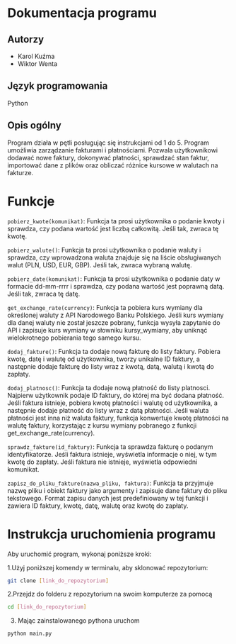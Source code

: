 # Dokumentacja programu

## Autorzy
- Karol Kuźma
- Wiktor Wenta

## Język programowania
Python

## Opis ogólny
Program działa w pętli posługując się instrukcjami od 1 do 5. Program umożliwia zarządzanie fakturami i płatnościami. Pozwala użytkownikowi dodawać nowe faktury, dokonywać płatności, sprawdzać stan faktur, importować dane z plików oraz obliczać różnice kursowe w walutach na fakturze.

# Funkcje

`pobierz_kwote(komunikat)`: Funkcja ta prosi użytkownika o podanie kwoty i sprawdza, czy podana wartość jest liczbą całkowitą. Jeśli tak, zwraca tę kwotę.

`pobierz_walute()`: Funkcja ta prosi użytkownika o podanie waluty i sprawdza, czy wprowadzona waluta znajduje się na liście obsługiwanych walut (PLN, USD, EUR, GBP). Jeśli tak, zwraca wybraną walutę.

`pobierz_date(komunikat)`: Funkcja ta prosi użytkownika o podanie daty w formacie dd-mm-rrrr i sprawdza, czy podana wartość jest poprawną datą. Jeśli tak, zwraca tę datę.

`get_exchange_rate(currency)`: Funkcja ta pobiera kurs wymiany dla określonej waluty z API Narodowego Banku Polskiego. Jeśli kurs wymiany dla danej waluty nie został jeszcze pobrany, funkcja wysyła zapytanie do API i zapisuje kurs wymiany w słowniku kursy_wymiany, aby uniknąć wielokrotnego pobierania tego samego kursu.

`dodaj_fakture()`: Funkcja ta dodaje nową fakturę do listy faktury. Pobiera kwotę, datę i walutę od użytkownika, tworzy unikalne ID faktury, a następnie dodaje fakturę do listy wraz z kwotą, datą, walutą i kwotą do zapłaty.

`dodaj_platnosc()`: Funkcja ta dodaje nową płatność do listy platnosci. Najpierw użytkownik podaje ID faktury, do której ma być dodana płatność. Jeśli faktura istnieje, pobiera kwotę płatności i walutę od użytkownika, a następnie dodaje płatność do listy wraz z datą płatności. Jeśli waluta płatności jest inna niż waluta faktury, funkcja konwertuje kwotę płatności na walutę faktury, korzystając z kursu wymiany pobranego z funkcji get_exchange_rate(currency).

`sprawdz_fakture(id_faktury)`: Funkcja ta sprawdza fakturę o podanym identyfikatorze. Jeśli faktura istnieje, wyświetla informacje o niej, w tym kwotę do zapłaty. Jeśli faktura nie istnieje, wyświetla odpowiedni komunikat.

`zapisz_do_pliku_fakture(nazwa_pliku, faktura)`: Funkcja ta przyjmuje nazwę pliku i obiekt faktury jako argumenty i zapisuje dane faktury do pliku tekstowego. Format zapisu danych jest predefiniowany w tej funkcji i zawiera ID faktury, kwotę, datę, walutę oraz kwotę do zapłaty.

# Instrukcja uruchomienia programu

Aby uruchomić program, wykonaj poniższe kroki:


1.Użyj poniższej komendy w terminalu, aby sklonować repozytorium:

```bash
git clone [link_do_repozytorium]
```
2.Przejdz do folderu z repozytorium na swoim komputerze za pomocą

```bash
cd [link_do_repozytorium]
```
3. Mając zainstalowanego pythona uruchom
```bash
python main.py
```

